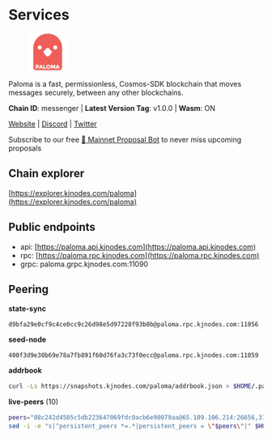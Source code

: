 # Services

<figure><img src="https://raw.githubusercontent.com/kj89/cosmos-images/main/logos/paloma.png" alt=""><figcaption></figcaption></figure>

Paloma is a fast, permissionless, Cosmos-SDK blockchain that  moves messages securely, between any other blockchains.

**Chain ID**: messenger | **Latest Version Tag**: v1.0.0 | **Wasm**: ON

[Website](https://www.palomachain.com) | [Discord](https://discord.gg/tKVFpfdSw4) | [Twitter](https://twitter.com/paloma_chain)



Subscribe to our free [🤖 Mainnet Proposal Bot](https://t.me/kjnodes_proposal_bot) to never miss upcoming proposals


## Chain explorer
[https://explorer.kjnodes.com/paloma](https://explorer.kjnodes.com/paloma)

## Public endpoints

* api: [https://paloma.api.kjnodes.com](https://paloma.api.kjnodes.com)
* rpc: [https://paloma.rpc.kjnodes.com](https://paloma.rpc.kjnodes.com)
* grpc: paloma.grpc.kjnodes.com:11090

## Peering

**state-sync**

```text
d9bfa29e0cf9c4ce0cc9c26d98e5d97228f93b0b@paloma.rpc.kjnodes.com:11056
```

**seed-node**

```text
400f3d9e30b69e78a7fb891f60d76fa3c73f0ecc@paloma.rpc.kjnodes.com:11059
```

**addrbook**
```bash
curl -Ls https://snapshots.kjnodes.com/paloma/addrbook.json > $HOME/.paloma/config/addrbook.json
```

**live-peers** (10)
```bash
peers="08c242d4505c5db223647069fdc0acb6e90079aa@65.109.106.214:26656,317141e329bc214a76ba92201f6818574ebe5323@135.181.114.98:36656,06e9c9d5c07755d36241249a568b51ec8476fe65@135.181.220.168:26656,dfa0d66a3713bf6b49bc509a2a4fc75bee042a30@23.88.77.188:20009,9581fadb9a32f2af89d575bb0f2661b9bb216d41@46.4.23.108:26656,471a09da6fafb67bff3aa1f01e00fd1830e53262@136.243.94.138:26656,16f0d09580054101394ea08bbb48b1ad5bb91a27@95.214.52.144:10656,8ed8cddfac504d986a2c6545def0e57b2c6aa5db@65.109.106.172:38656,b3ba407aef9e18e16e8e9a3b523a1b026dabeab3@84.46.248.174:26656,d9bfa29e0cf9c4ce0cc9c26d98e5d97228f93b0b@65.109.88.38:11056"
sed -i -e "s|^persistent_peers *=.*|persistent_peers = \"$peers\"|" $HOME/.paloma/config/config.toml
```
